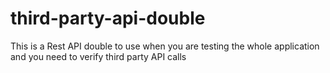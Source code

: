# third-party-api-double
This is a Rest API double to use when you are testing the whole application and you need to verify third party API calls
